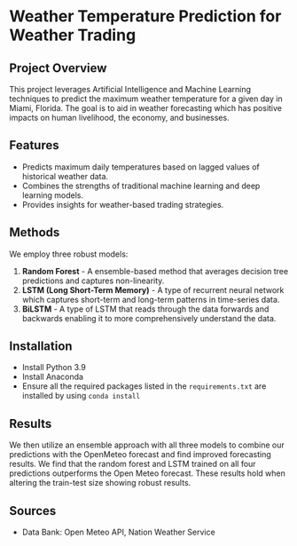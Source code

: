 # Weather Temperature Prediction for Weather Trading

## Project Overview
This project leverages Artificial Intelligence and Machine Learning techniques to predict the maximum weather temperature for a given day in Miami, Florida. The goal is to aid in weather forecasting which has positive impacts on human livelihood, the economy, and businesses.

## Features
- Predicts maximum daily temperatures based on lagged values of historical weather data.
- Combines the strengths of traditional machine learning and deep learning models.
- Provides insights for weather-based trading strategies.

## Methods
We employ three robust models:
1. **Random Forest** - A ensemble-based method that averages decision tree predictions and captures non-linearity.
2. **LSTM (Long Short-Term Memory)** - A type of recurrent neural network which captures short-term and long-term patterns in time-series data.
3. **BiLSTM** - A type of LSTM that reads through the data forwards and backwards enabling it to more comprehensively understand the data.

## Installation
- Install Python 3.9
- Install Anaconda
- Ensure all the required packages listed in the `requirements.txt` are installed by using `conda install `


## Results
We then utilize an ensemble approach with all three models to combine our predictions with the OpenMeteo forecast and find improved forecasting results. We find that the random forest and LSTM trained on all four predictions outperforms the Open Meteo forecast. These results hold when altering the train-test size showing robust results.

## Sources
- Data Bank: Open Meteo API, Nation Weather Service
